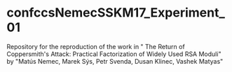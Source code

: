 # confccsNemecSSKM17_Experiment_01
Repository for the reproduction of the work in " The Return of Coppersmith's Attack: Practical Factorization of Widely Used RSA Moduli" by "Matús Nemec, Marek Sýs, Petr Svenda, Dusan Klinec, Vashek Matyas"

